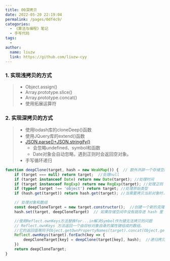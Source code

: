 ```yaml
---
title: 00深拷贝
date: 2022-05-20 22:19:04
permalink: /pages/0df4c9/
categories:
  - 《算法与编程》笔记
  - 手写代码
tags:
  -
author:
  name: liuzw
  link: https://github.com/liuzw-cyy
---
```

### 1. 实现浅拷贝的方式
> * Object.assign()
> * Array.prototype.slice()
> * Array.prototype.concat()
> * 使用拓展运算符

### 2. 实现深拷贝的方式
> * 使用lodash库的cloneDeep()函数
> * 使用JQuery库的extend()函数
> * [JSON.parse()+JSON.stringify()](https://www.runoob.com/json/json-parse.html)
>   * 会忽略undefined、symbol和函数
>   * Date对象会自动忽略，遇到正则时会返回空对象。
> * 手写循环递归
```js
function deepClone(target, hash = new WeakMap()) {  // 额外开辟一个存储空间WeakMap来存储当前对象
    if (target === null) return target;  //处理null
    if (target instanceof Date) return new Date(target); //处理时间
    if (target instanceof RegExp) return new RegExp(target); //处理正则
    if (typeof target !== 'object') return target; //处理原始类型
    if (hash.get(target)) return hash.get(target); //当需要拷贝当前对象时，先去存储空间中找，如果有的话直接返回

    // 处理对象和数组
    const deepCloneTarget = new target.constructor();  //创建一个新的克隆对象或克隆数组
    hash.set(target, deepCloneTarget)  // 如果存储空间中没有就存进 hash 里

    //使用Reflect.ownKeys方法替换for...in解决Symbol作为键无法拷贝的问题
    // Reflect.ownKeys 方法返回一个由目标对象自身的属性键组成的数组。
    //它的返回值等同于Object.getOwnPropertyNames(target).concat(Object.getOwnPropertySymbols(target))。
    Reflect.ownKeys(target).forEach(key => {
        deepCloneTarget[key] = deepClone(target[key], hash);  //递归拷贝每一层
    })
    return deepCloneTarget;
}
```